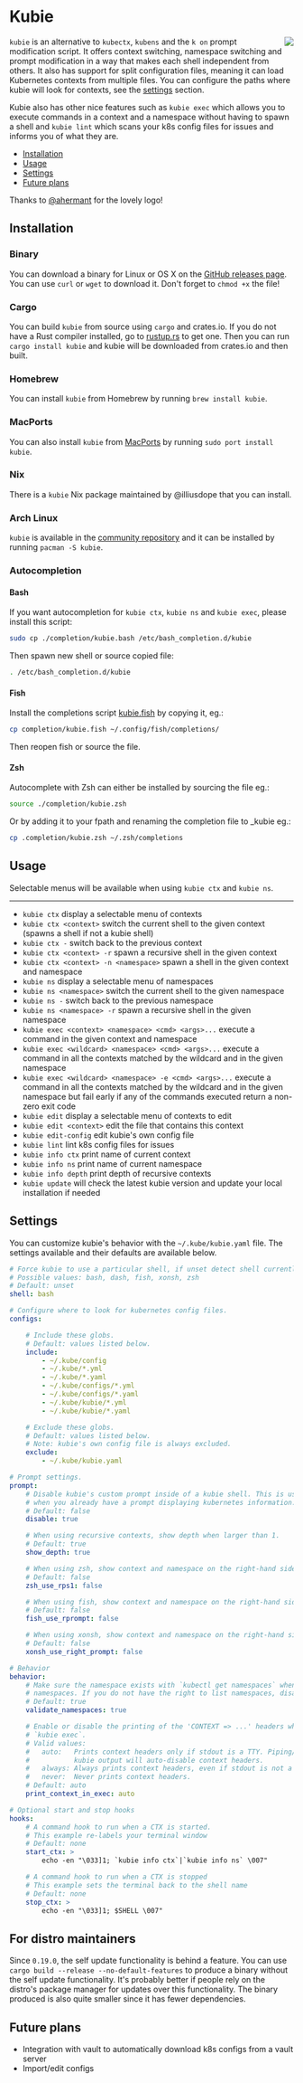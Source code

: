 # Kubie
<img src="./assets/logo.svg" align="right"/>

`kubie` is an alternative to `kubectx`, `kubens` and the `k on` prompt modification script. It offers context switching,
namespace switching and prompt modification in a way that makes each shell independent from others. It also has
support for split configuration files, meaning it can load Kubernetes contexts from multiple files. You can configure
the paths where kubie will look for contexts, see the [settings](#settings) section.

Kubie also has other nice features such as `kubie exec` which allows you to execute commands in a context and a
namespace without having to spawn a shell and `kubie lint` which scans your k8s config files for issues and informs
you of what they are.

* [Installation](#installation)
* [Usage](#usage)
* [Settings](#settings)
* [Future plans](#future-plans)

Thanks to [@ahermant](https://github.com/ahermant) for the lovely logo!

## Installation

### Binary
You can download a binary for Linux or OS X on the [GitHub releases page](https://github.com/sbstp/kubie/releases). You
can use `curl` or `wget` to download it. Don't forget to `chmod +x` the file!

### Cargo
You can build `kubie` from source using `cargo` and crates.io. If you do not have a Rust compiler installed, go to
[rustup.rs](https://rustup.rs) to get one. Then you can run `cargo install kubie` and kubie will be downloaded from
crates.io and then built.

### Homebrew
You can install `kubie` from Homebrew by running `brew install kubie`.

### MacPorts
You can also install `kubie` from [MacPorts](https://www.macports.org) by running `sudo port install kubie`.

### Nix
There is a `kubie` Nix package maintained by @illiusdope that you can install.

### Arch Linux
`kubie` is available in the [community repository](https://archlinux.org/packages/community/x86_64/kubie/) and it can be installed by running `pacman -S kubie`.

### Autocompletion

#### Bash

If you want autocompletion for `kubie ctx`, `kubie ns` and `kubie exec`, please install this script:
```bash
sudo cp ./completion/kubie.bash /etc/bash_completion.d/kubie
```

Then spawn new shell or source copied file:
```bash
. /etc/bash_completion.d/kubie
```

#### Fish

Install the completions script [kubie.fish](completion/kubie.fish) by copying it, eg.:

```bash
cp completion/kubie.fish ~/.config/fish/completions/
```

Then reopen fish or source the file.


#### Zsh

Autocomplete with Zsh can either be installed by sourcing the file eg.:

```bash
source ./completion/kubie.zsh
```

Or by adding it to your fpath and renaming the completion file to _kubie eg.:
```bash
cp .completion/kubie.zsh ~/.zsh/completions
```


## Usage
Selectable menus will be available when using `kubie ctx` and `kubie ns`.

---

* `kubie ctx` display a selectable menu of contexts
* `kubie ctx <context>` switch the current shell to the given context (spawns a shell if not a kubie shell)
* `kubie ctx -` switch back to the previous context
* `kubie ctx <context> -r` spawn a recursive shell in the given context
* `kubie ctx <context> -n <namespace>` spawn a shell in the given context and namespace
* `kubie ns` display a selectable menu of namespaces
* `kubie ns <namespace>` switch the current shell to the given namespace
* `kubie ns -` switch back to the previous namespace
* `kubie ns <namespace> -r` spawn a recursive shell in the given namespace
* `kubie exec <context> <namespace> <cmd> <args>...` execute a command in the given context and namespace
* `kubie exec <wildcard> <namespace> <cmd> <args>...` execute a command in all the contexts matched by the wildcard and
  in the given namespace
* `kubie exec <wildcard> <namespace> -e <cmd> <args>...` execute a command in all the contexts matched by the wildcard and
  in the given namespace but fail early if any of the commands executed return a non-zero exit code
* `kubie edit` display a selectable menu of contexts to edit
* `kubie edit <context>` edit the file that contains this context
* `kubie edit-config` edit kubie's own config file
* `kubie lint` lint k8s config files for issues
* `kubie info ctx` print name of current context
* `kubie info ns` print name of current namespace
* `kubie info depth` print depth of recursive contexts
* `kubie update` will check the latest kubie version and update your local installation if needed

## Settings
You can customize kubie's behavior with the `~/.kube/kubie.yaml` file. The settings available and their defaults are
available below.

```yaml
# Force kubie to use a particular shell, if unset detect shell currently in use.
# Possible values: bash, dash, fish, xonsh, zsh
# Default: unset
shell: bash

# Configure where to look for kubernetes config files.
configs:

    # Include these globs.
    # Default: values listed below.
    include:
        - ~/.kube/config
        - ~/.kube/*.yml
        - ~/.kube/*.yaml
        - ~/.kube/configs/*.yml
        - ~/.kube/configs/*.yaml
        - ~/.kube/kubie/*.yml
        - ~/.kube/kubie/*.yaml

    # Exclude these globs.
    # Default: values listed below.
    # Note: kubie's own config file is always excluded.
    exclude:
        - ~/.kube/kubie.yaml

# Prompt settings.
prompt:
    # Disable kubie's custom prompt inside of a kubie shell. This is useful
    # when you already have a prompt displaying kubernetes information.
    # Default: false
    disable: true

    # When using recursive contexts, show depth when larger than 1.
    # Default: true
    show_depth: true

    # When using zsh, show context and namespace on the right-hand side using RPS1.
    # Default: false
    zsh_use_rps1: false

    # When using fish, show context and namespace on the right-hand side.
    # Default: false
    fish_use_rprompt: false

    # When using xonsh, show context and namespace on the right-hand side.
    # Default: false
    xonsh_use_right_prompt: false

# Behavior
behavior:
    # Make sure the namespace exists with `kubectl get namespaces` when switching
    # namespaces. If you do not have the right to list namespaces, disable this.
    # Default: true
    validate_namespaces: true

    # Enable or disable the printing of the 'CONTEXT => ...' headers when running
    # `kubie exec`.
    # Valid values:
    #   auto:   Prints context headers only if stdout is a TTY. Piping/redirecting
    #           kubie output will auto-disable context headers.
    #   always: Always prints context headers, even if stdout is not a TTY.
    #   never:  Never prints context headers.
    # Default: auto
    print_context_in_exec: auto

# Optional start and stop hooks
hooks:
    # A command hook to run when a CTX is started.  
    # This example re-labels your terminal window
    # Default: none
    start_ctx: >
        echo -en "\033]1; `kubie info ctx`|`kubie info ns` \007"

    # A command hook to run when a CTX is stopped
    # This example sets the terminal back to the shell name
    # Default: none
    stop_ctx: >
        echo -en "\033]1; $SHELL \007"

```

## For distro maintainers
Since `0.19.0`, the self update functionality is behind a feature. You can use `cargo build --release --no-default-features`
to produce a binary without the self update functionality. It's probably better if people rely on the distro's package
manager for updates over this functionality. The binary produced is also quite smaller since it has fewer dependencies.

## Future plans
* Integration with vault to automatically download k8s configs from a vault server
* Import/edit configs
